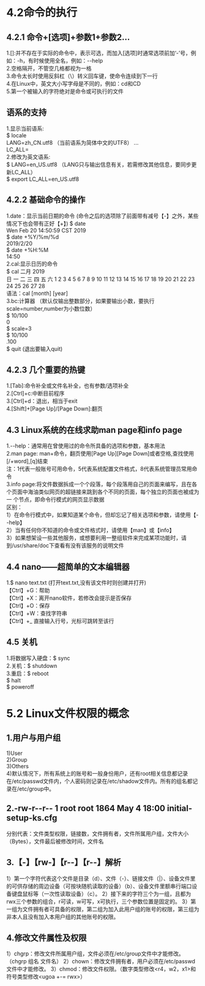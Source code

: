 # 4.2命令的执行  
## 4.2.1 命令+[选项]+参数1+参数2...  
1.[]:并不存在于实际的命令中，表示可选，而加入[选项]时通常选项前加‘-’号，例如：-h，有时候使用全名，例如：--help  
2.空格隔开，不管空几格都视为一格  
3.命令太长时使用反斜杠（\）转义回车键，使命令连续到下一行  
4.在Linux中，英文大小写字母是不同的，例如：cd和CD  
5.第一个被输入的字符绝对是命令或可执行的文件  
## 语系的支持  
1.显示当前语系:  
  $ locale  
  LANG=zh_CN.utf8  （当前语系为简体中文的UTF8）
  ...  
  LC_ALL=  
2.修改为英文语系:  
  $ LANG=en_US.utf8  （LANG只与输出信息有关，若需修改其他信息，要同步更新LC_ALL）  
  $ export LC_ALL=en_US.utf8  
## 4.2.2 基础命令的操作  
1.date：显示当前日期的命令  (命令之后的选项除了前面带有减号【-】之外，某些情况下也会带有正好【+】)
   $ date  
   Wen Feb 20 14:50:59 CST 2019  
   $ date +%Y/%m/%d  
   2019/2/20  
   $ date +%H:%M  
   14:50  
2.cal:显示日历的命令  
   $ cal 
            二月 2019     
     日 一 二 三 四 五 六
                    1  2
     3  4  5  6  7  8  9
     10 11 12 13 14 15 16
     17 18 19 20 21 22 23
     24 25 26 27 28  
语法：cal [month] [year]  
3.bc:计算器  （默认仅输出整数部分，如果要输出小数，要执行scale=number,number为小数位数）  
  $ 10/100  
  0  
  $ scale=3  
  $ 10/100  
  .100  
  $ quit  (退出要输入quit)
## 4.2.3 几个重要的热键  
1.[Tab]:命令补全或文件名补全，也有参数/选项补全  
2.[Ctrl]+c:中断目前程序  
3.[Ctrl]+d：退出，相当于exit  
4.[Shift]+[Page Up]/[Page Down]:翻页  
## 4.3 Linux系统的在线求助man page和info page  
1.--help：通常用在曾使用过的命令所具备的选项和参数，基本用法  
2.man page: man+命令，翻页使用[Page Up][Page Down]或者空格,查找使用[/+word],[q]结束  
  注：1代表一般账号可用命令，5代表系统配置文件格式，8代表系统管理员常用命令  
3.info page:将文件数据拆成一个个段落，每个段落用自己的页面来编写，且在各个页面中海油类似网页的超链接来跳到各个不同的页面，每个独立的页面也被成为一    个节点，即命令行模式的网页显示数据  
区别：  
1）在命令行模式中，如果知道某个命令，但却忘记了相关选项和参数，请使用【--help】  
2）当有任何你不知道的命令或文件格式时，请使用【man】或【info】  
3）如果想架设一些其他服务，或想要利用一整组软件来完成某项功能时，请到/usr/share/doc下查看有没有该服务的说明文件  
## 4.4 nano——超简单的文本编辑器  
1.$ nano text.txt  (打开text.txt,没有该文件时则创建并打开)  
【Ctrl】+G：帮助  
【Ctrl】+X：离开nano软件，若修改会提示是否保存  
【Ctrl】+O：保存  
【Ctrl】+W：查找字符串  
【Ctrl】+_ 直接输入行号，光标可跳转至该行  
## 4.5 关机   
1.将数据写入硬盘：$ sync  
2.关机：$ shutdown  
3.重启：$ reboot  
       $ halt  
       $ poweroff

# 5.2 Linux文件权限的概念  
## 1.用户与用户组  
1)User  
2)Group  
3)Others  
4)默认情况下，所有系统上的账号和一般身份用户，还有root相关信息都记录在/etc/passwd文件内，个人密码则记录在/etc/shadow文件内。所有的组名都记录在/etc/group中。  
## 2.-rw-r--r-- 1 root root 1864 May 4 18:00 initial-setup-ks.cfg
分别代表：文件类型权限，链接数，文件拥有者，文件所属用户组，文件大小（Bytes），文件最后被修改时间，文件名
## 3.【-】【rw-】【r--】【r--】解析
1）第一个字符代表这个文件是目录（d）、文件（-）、链接文件（|）、设备文件里的可供存储的周边设备（可按块随机读取的设备）（b）、设备文件里额串行端口设备键盘鼠标等（一次性读取设备）（c）。
2）接下来的字符三个为一组，且都为rwx三个参数的组合，r可读，w可写，x可执行，三个参数位置是固定的。
3）第一组为文件拥有者可具备的权限，第二组为加入此用户组的账号的权限，第三组为非本人且没有加入本用户组的其他账号的权限。
## 4.修改文件属性及权限
1）chgrp：修改文件所属用户组，文件必须在/etc/group文件中才能修改。（chgrp 组名 文件名）
2）chown：修改文件拥有者，用户必须在/etc/passwd文件中才能修改。
3）chmod：修改文件权限。（数字类型修改<r4，w2，x1>和符号类型修改<ugoa +-= rwx>）
























